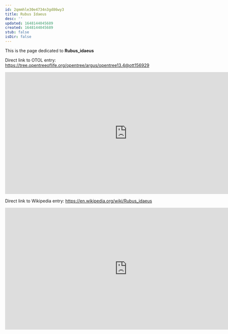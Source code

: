 ```yaml
---
id: 2qmmhle30e4734n3gd86wy3
title: Rubus Idaeus
desc: ''
updated: 1648144045689
created: 1648144045689
stub: false
isDir: false
---
```

This is the page dedicated to **Rubus_idaeus**


Direct link to OTOL entry: https://tree.opentreeoflife.org/opentree/argus/opentree13.4@ott156929



<html>
    <body>
    <iframe src="https://tree.opentreeoflife.org/opentree/argus/opentree13.4@ott156929"
    width="800" height="400" frameborder="0" allowfullscreen> </iframe>
    </body>
</html>
    


Direct link to Wikipedia entry: https://en.wikipedia.org/wiki/Rubus_idaeus



<html>
    <body>
    <iframe src="https://en.wikipedia.org/wiki/Rubus_idaeus"
    width="800" height="400" frameborder="0" allowfullscreen> </iframe>
    </body>
</html>
    
